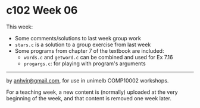  c102 Week 06
=======
This week:

  * Some comments/solutions to last week group work
  * `stars.c` is a solution to a group exercise from last week
  * Some programs from chapter 7 of the textbook are included:
    * `words.c` and `getword.c` can be combined and used for Ex 7.16
    * `progargs.c`: for playing with program's arguments


----------------------------------------------------------------

by anhvir@gmail.com, for use in unimelb COMP10002 workshops.

For a teaching week, a new content is (normally) uploaded at the very beginning of the week, and that content is removed one week later.
